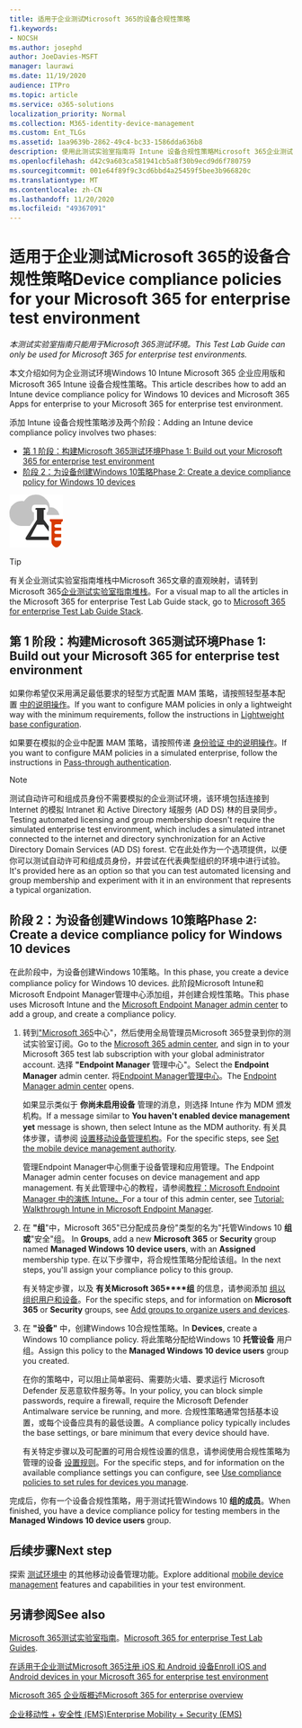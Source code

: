 ```yaml
---
title: 适用于企业测试Microsoft 365的设备合规性策略
f1.keywords:
- NOCSH
ms.author: josephd
author: JoeDavies-MSFT
manager: laurawi
ms.date: 11/19/2020
audience: ITPro
ms.topic: article
ms.service: o365-solutions
localization_priority: Normal
ms.collection: M365-identity-device-management
ms.custom: Ent_TLGs
ms.assetid: 1aa9639b-2862-49c4-bc33-1586dda636b8
description: 使用此测试实验室指南将 Intune 设备合规性策略Microsoft 365企业测试环境。
ms.openlocfilehash: d42c9a603ca581941cb5a8f30b9ecd9d6f780759
ms.sourcegitcommit: 001e64f89f9c3cd6bbd4a25459f5bee3b966820c
ms.translationtype: MT
ms.contentlocale: zh-CN
ms.lasthandoff: 11/20/2020
ms.locfileid: "49367091"
---
```

# <a name="device-compliance-policies-for-your-microsoft-365-for-enterprise-test-environment"></a><span data-ttu-id="3ba53-103">适用于企业测试Microsoft 365的设备合规性策略</span><span class="sxs-lookup"><span data-stu-id="3ba53-103">Device compliance policies for your Microsoft 365 for enterprise test environment</span></span>

<span data-ttu-id="3ba53-104">*本测试实验室指南只能用于Microsoft 365测试环境。*</span><span class="sxs-lookup"><span data-stu-id="3ba53-104">*This Test Lab Guide can only be used for Microsoft 365 for enterprise test environments.*</span></span>

<span data-ttu-id="3ba53-105">本文介绍如何为企业测试环境Windows 10 Intune Microsoft 365 企业应用版和Microsoft 365 Intune 设备合规性策略。</span><span class="sxs-lookup"><span data-stu-id="3ba53-105">This article describes how to add an Intune device compliance policy for Windows 10 devices and Microsoft 365 Apps for enterprise to your Microsoft 365 for enterprise test environment.</span></span>

<span data-ttu-id="3ba53-106">添加 Intune 设备合规性策略涉及两个阶段：</span><span class="sxs-lookup"><span data-stu-id="3ba53-106">Adding an Intune device compliance policy involves two phases:</span></span>
- [<span data-ttu-id="3ba53-107">第 1 阶段：构建Microsoft 365测试环境</span><span class="sxs-lookup"><span data-stu-id="3ba53-107">Phase 1: Build out your Microsoft 365 for enterprise test environment</span></span>](#phase-1-build-out-your-microsoft-365-for-enterprise-test-environment)
- [<span data-ttu-id="3ba53-108">阶段 2：为设备创建Windows 10策略</span><span class="sxs-lookup"><span data-stu-id="3ba53-108">Phase 2: Create a device compliance policy for Windows 10 devices</span></span>](#phase-2-create-a-device-compliance-policy-for-windows-10-devices)

![Microsoft 云测试实验室指南](../media/m365-enterprise-test-lab-guides/cloud-tlg-icon.png)

> [!TIP]
> <span data-ttu-id="3ba53-110">有关企业测试实验室指南堆栈中Microsoft 365文章的直观映射，请转到 Microsoft 365[企业测试实验室指南堆栈](../downloads/Microsoft365EnterpriseTLGStack.pdf)。</span><span class="sxs-lookup"><span data-stu-id="3ba53-110">For a visual map to all the articles in the Microsoft 365 for enterprise Test Lab Guide stack, go to [Microsoft 365 for enterprise Test Lab Guide Stack](../downloads/Microsoft365EnterpriseTLGStack.pdf).</span></span>

## <a name="phase-1-build-out-your-microsoft-365-for-enterprise-test-environment"></a><span data-ttu-id="3ba53-111">第 1 阶段：构建Microsoft 365测试环境</span><span class="sxs-lookup"><span data-stu-id="3ba53-111">Phase 1: Build out your Microsoft 365 for enterprise test environment</span></span>

<span data-ttu-id="3ba53-112">如果你希望仅采用满足最低要求的轻型方式配置 MAM 策略，请按照轻型基本配置 [中的说明操作](lightweight-base-configuration-microsoft-365-enterprise.md)。</span><span class="sxs-lookup"><span data-stu-id="3ba53-112">If you want to configure MAM policies in only a lightweight way with the minimum requirements, follow the instructions in [Lightweight base configuration](lightweight-base-configuration-microsoft-365-enterprise.md).</span></span>
  
<span data-ttu-id="3ba53-113">如果要在模拟的企业中配置 MAM 策略，请按照传递 [身份验证 中的说明操作](pass-through-auth-m365-ent-test-environment.md)。</span><span class="sxs-lookup"><span data-stu-id="3ba53-113">If you want to configure MAM policies in a simulated enterprise, follow the instructions in [Pass-through authentication](pass-through-auth-m365-ent-test-environment.md).</span></span>
  
> [!NOTE]
> <span data-ttu-id="3ba53-114">测试自动许可和组成员身份不需要模拟的企业测试环境，该环境包括连接到 Internet 的模拟 Intranet 和 Active Directory 域服务 (AD DS) 林的目录同步。</span><span class="sxs-lookup"><span data-stu-id="3ba53-114">Testing automated licensing and group membership doesn't require the simulated enterprise test environment, which includes a simulated intranet connected to the internet and directory synchronization for an Active Directory Domain Services (AD DS) forest.</span></span> <span data-ttu-id="3ba53-115">它在此处作为一个选项提供，以便你可以测试自动许可和组成员身份，并尝试在代表典型组织的环境中进行试验。</span><span class="sxs-lookup"><span data-stu-id="3ba53-115">It's provided here as an option so that you can test automated licensing and group membership and experiment with it in an environment that represents a typical organization.</span></span>
>  

## <a name="phase-2-create-a-device-compliance-policy-for-windows-10-devices"></a><span data-ttu-id="3ba53-116">阶段 2：为设备创建Windows 10策略</span><span class="sxs-lookup"><span data-stu-id="3ba53-116">Phase 2: Create a device compliance policy for Windows 10 devices</span></span>

<span data-ttu-id="3ba53-117">在此阶段中，为设备创建Windows 10策略。</span><span class="sxs-lookup"><span data-stu-id="3ba53-117">In this phase, you create a device compliance policy for Windows 10 devices.</span></span> <span data-ttu-id="3ba53-118">此阶段Microsoft Intune和Microsoft Endpoint Manager管理中心添加[](https://go.microsoft.com/fwlink/?linkid=2109431)组，并创建合规性策略。</span><span class="sxs-lookup"><span data-stu-id="3ba53-118">This phase uses Microsoft Intune and the [Microsoft Endpoint Manager admin center](https://go.microsoft.com/fwlink/?linkid=2109431) to add a group, and create a compliance policy.</span></span>

1. <span data-ttu-id="3ba53-119">转到["Microsoft 365](https://admin.microsoft.com)中心"，然后使用全局管理员Microsoft 365登录到你的测试实验室订阅。</span><span class="sxs-lookup"><span data-stu-id="3ba53-119">Go to the [Microsoft 365 admin center](https://admin.microsoft.com), and sign in to your Microsoft 365 test lab subscription with your global administrator account.</span></span> <span data-ttu-id="3ba53-120">选择 **"Endpoint Manager** 管理中心"。</span><span class="sxs-lookup"><span data-stu-id="3ba53-120">Select the **Endpoint Manager** admin center.</span></span> <span data-ttu-id="3ba53-121">将[Endpoint Manager管理中心](https://go.microsoft.com/fwlink/?linkid=2109431)。</span><span class="sxs-lookup"><span data-stu-id="3ba53-121">The [Endpoint Manager admin center](https://go.microsoft.com/fwlink/?linkid=2109431) opens.</span></span>

    <span data-ttu-id="3ba53-122">如果显示类似于 **你尚未启用设备** 管理的消息，则选择 Intune 作为 MDM 颁发机构。</span><span class="sxs-lookup"><span data-stu-id="3ba53-122">If a message similar to **You haven't enabled device management yet** message is shown, then select Intune as the MDM authority.</span></span> <span data-ttu-id="3ba53-123">有关具体步骤，请参阅 [设置移动设备管理机构](/mem/intune/fundamentals/mdm-authority-set)。</span><span class="sxs-lookup"><span data-stu-id="3ba53-123">For the specific steps, see [Set the mobile device management authority](/mem/intune/fundamentals/mdm-authority-set).</span></span>

    <span data-ttu-id="3ba53-124">管理Endpoint Manager中心侧重于设备管理和应用管理。</span><span class="sxs-lookup"><span data-stu-id="3ba53-124">The Endpoint Manager admin center focuses on device management and app management.</span></span> <span data-ttu-id="3ba53-125">有关此管理中心的教程，请参阅[教程：Microsoft Endpoint Manager 中的演练 Intune。](/mem/intune/fundamentals/tutorial-walkthrough-endpoint-manager)</span><span class="sxs-lookup"><span data-stu-id="3ba53-125">For a tour of this admin center, see [Tutorial: Walkthrough Intune in Microsoft Endpoint Manager](/mem/intune/fundamentals/tutorial-walkthrough-endpoint-manager).</span></span>

2. <span data-ttu-id="3ba53-126">在 **"组**"中，Microsoft 365"已分配成员身份"类型的名为"托管Windows 10 **组或**"安全"组。 </span><span class="sxs-lookup"><span data-stu-id="3ba53-126">In **Groups**, add a new **Microsoft 365** or **Security** group named **Managed Windows 10 device users**, with an **Assigned** membership type.</span></span> <span data-ttu-id="3ba53-127">在以下步骤中，将合规性策略分配给该组。</span><span class="sxs-lookup"><span data-stu-id="3ba53-127">In the next steps, you'll assign your compliance policy to this group.</span></span> 

    <span data-ttu-id="3ba53-128">有关特定步骤，以及 **有关Microsoft 365\*\*\*\*组** 的信息，请参阅添加 [组以组织用户和设备](/mem/intune/fundamentals/groups-add)。</span><span class="sxs-lookup"><span data-stu-id="3ba53-128">For the specific steps, and for information on **Microsoft 365** or **Security** groups, see [Add groups to organize users and devices](/mem/intune/fundamentals/groups-add).</span></span>

3. <span data-ttu-id="3ba53-129">在 **"设备"** 中，创建Windows 10合规性策略。</span><span class="sxs-lookup"><span data-stu-id="3ba53-129">In **Devices**, create a Windows 10 compliance policy.</span></span> <span data-ttu-id="3ba53-130">将此策略分配给Windows 10 **托管设备** 用户组。</span><span class="sxs-lookup"><span data-stu-id="3ba53-130">Assign this policy to the **Managed Windows 10 device users** group you created.</span></span>

    <span data-ttu-id="3ba53-131">在你的策略中，可以阻止简单密码、需要防火墙、要求运行 Microsoft Defender 反恶意软件服务等。</span><span class="sxs-lookup"><span data-stu-id="3ba53-131">In your policy, you can block simple passwords, require a firewall, require the Microsoft Defender Antimalware service be running, and more.</span></span> <span data-ttu-id="3ba53-132">合规性策略通常包括基本设置，或每个设备应具有的最低设置。</span><span class="sxs-lookup"><span data-stu-id="3ba53-132">A compliance policy typically includes the base settings, or bare minimum that every device should have.</span></span>

    <span data-ttu-id="3ba53-133">有关特定步骤以及可配置的可用合规性设置的信息，请参阅使用合规性策略为管理的设备 [设置规则](/mem/intune/protect/device-compliance-get-started)。</span><span class="sxs-lookup"><span data-stu-id="3ba53-133">For the specific steps, and for information on the available compliance settings you can configure, see [Use compliance policies to set rules for devices you manage](/mem/intune/protect/device-compliance-get-started).</span></span>

<span data-ttu-id="3ba53-134">完成后，你有一个设备合规性策略，用于测试托管Windows 10 **组的成员**。</span><span class="sxs-lookup"><span data-stu-id="3ba53-134">When finished, you have a device compliance policy for testing members in the **Managed Windows 10 device users** group.</span></span>
  
## <a name="next-step"></a><span data-ttu-id="3ba53-135">后续步骤</span><span class="sxs-lookup"><span data-stu-id="3ba53-135">Next step</span></span>

<span data-ttu-id="3ba53-136">探索 [测试环境中](m365-enterprise-test-lab-guides.md#mobile-device-management) 的其他移动设备管理功能。</span><span class="sxs-lookup"><span data-stu-id="3ba53-136">Explore additional [mobile device management](m365-enterprise-test-lab-guides.md#mobile-device-management) features and capabilities in your test environment.</span></span>

## <a name="see-also"></a><span data-ttu-id="3ba53-137">另请参阅</span><span class="sxs-lookup"><span data-stu-id="3ba53-137">See also</span></span>

<span data-ttu-id="3ba53-138">[Microsoft 365测试实验室指南](m365-enterprise-test-lab-guides.md)。</span><span class="sxs-lookup"><span data-stu-id="3ba53-138">[Microsoft 365 for enterprise Test Lab Guides](m365-enterprise-test-lab-guides.md).</span></span>
  
[<span data-ttu-id="3ba53-139">在适用于企业测试Microsoft 365注册 iOS 和 Android 设备</span><span class="sxs-lookup"><span data-stu-id="3ba53-139">Enroll iOS and Android devices in your Microsoft 365 for enterprise test environment</span></span>](enroll-ios-and-android-devices-in-your-microsoft-enterprise-365-dev-test-environ.md)
  
[<span data-ttu-id="3ba53-140">Microsoft 365 企业版概述</span><span class="sxs-lookup"><span data-stu-id="3ba53-140">Microsoft 365 for enterprise overview</span></span>](microsoft-365-overview.md)

[<span data-ttu-id="3ba53-141">企业移动性 + 安全性 (EMS)</span><span class="sxs-lookup"><span data-stu-id="3ba53-141">Enterprise Mobility + Security (EMS)</span></span>](https://www.microsoft.com/cloud-platform/enterprise-mobility-security)
